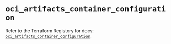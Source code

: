 # `oci_artifacts_container_configuration`

Refer to the Terraform Registory for docs: [`oci_artifacts_container_configuration`](https://registry.terraform.io/providers/oracle/oci/6.18.0/docs/resources/artifacts_container_configuration).
